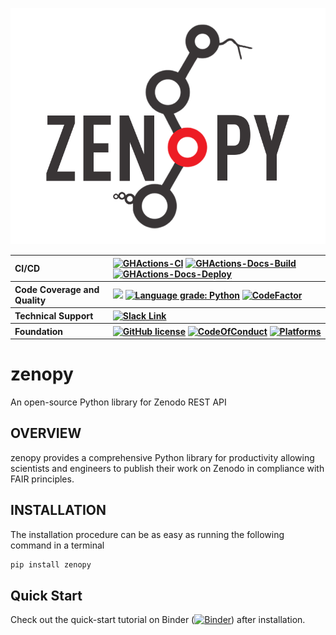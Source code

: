 <p align="center">
<a href="https://molssi.github.io/zenopy"><img alt="zenopy logo" src="docs/images/molssi-zenopy.png" object-fit: contain'/></a>
<br>
</p>

<table align="center">
  <tr>
     <th align="left">CI/CD</th>
     <th align="left">
        <a href="https://github.com/MolSSI/zenopy/actions/workflows/CI.yaml"><img alt="GHActions-CI" src="https://github.com/MolSSI/zenopy/actions/workflows/CI.yaml/badge.svg"></a>
        <a href="https://github.com/MolSSI/zenopy/actions/workflows/Docs.yaml"><img alt="GHActions-Docs-Build" src="https://github.com/MolSSI/zenopy/actions/workflows/Docs.yaml/badge.svg"></a>
        <a href="https://github.com/MolSSI/zenopy/actions/workflows/pages/pages-build-deployment"><img alt="GHActions-Docs-Deploy" src="https://github.com/MolSSI/zenopy/actions/workflows/pages/pages-build-deployment/badge.svg"></a>
     </th>
  </tr>
  <tr>
    <th align="left">Code Coverage and Quality</th>
    <th align="left">
    <a href="https://codecov.io/gh/MolSSI/ZenoPy"> 
     <img src="https://codecov.io/gh/MolSSI/ZenoPy/branch/main/graph/badge.svg?token=VY7DG88slB"/></a>
<a href="https://lgtm.com/projects/g/MolSSI/zenopy/context:python"><img alt="Language grade: Python" src="https://img.shields.io/lgtm/grade/python/g/MolSSI/zenopy.svg?logo=lgtm&logoWidth=18"/></a>
<a href="https://www.codefactor.io/repository/github/molssi/zenopy"><img src="https://www.codefactor.io/repository/github/molssi/zenopy/badge" alt="CodeFactor" /></a>
     </th>
  </tr>
  <tr>
    <th align="left">Technical Support</th>
    <th align="left">
      <a href="https://join.slack.com/t/zenopy/shared_invite/zt-1ifpoehxy-BRThIqLImB4sXUVKSYgOWQ"><img alt="Slack Link" src="https://img.shields.io/badge/Chat on-Slack-blue?style=flat&logo=slack"></a>
    </th>
  </tr>
  <tr>
    <th align="left">Foundation</th>
    <th align="left">
      <a href="[https://opensource.org/licenses/BSD-3-Clause](https://opensource.org/licenses/LGPL-3.0)"><img alt="GitHub license" src="https://img.shields.io/badge/license-LGPL--3-blueviolet"></a>
  <a href="CODE_OF_CONDUCT.md"><img alt="CodeOfConduct" src="https://img.shields.io/badge/Contributor%20Covenant-2.1-4baaaa.svg"></a>
      <a href="https://www.linuxfoundation.org/"><img alt="Platforms" src="https://img.shields.io/badge/Platforms-Linux-blue"></a>
    </th>
  </tr>
</table>

# zenopy

An open-source Python library for Zenodo REST API

## OVERVIEW

zenopy provides a comprehensive Python library for productivity
allowing scientists and engineers to publish their work on Zenodo
in compliance with FAIR principles.

## INSTALLATION

The installation procedure can be as easy as running the following
command in a terminal

```bash
pip install zenopy
```

## Quick Start

Check out the quick-start tutorial on Binder ([![Binder](https://mybinder.org/badge_logo.svg)](https://mybinder.org/v2/gh/MolSSI/zenopy/5a28d6babe6d197bfd3725f0b207065789fc0a9a?urlpath=lab%2Ftree%2Fdocs%2Fnotebooks%2Fquick-start.ipynb)) after installation.
